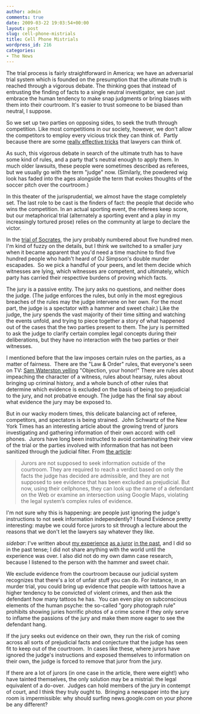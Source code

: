 ```yaml
---
author: admin
comments: true
date: 2009-03-22 19:03:54+00:00
layout: post
slug: cell-phone-mistrials
title: Cell Phone Mistrials
wordpress_id: 216
categories:
- The News
---
```


The trial process is fairly straightforward in America; we have an adversarial trial system which is founded on the presumption that the ultimate truth is reached through a vigorous debate. The thinking goes that instead of entrusting the finding of facts to a single neutral investigator, we can just embrace the human tendency to make snap judgments or bring biases with them into their courtroom. It's easier to trust someone to be biased than neutral, I suppose.

So we set up two parties on opposing sides, to seek the truth through competition. Like most competitions in our society, however, we don't allow the competitors to employ every vicious trick they can think of.  Partly because there are some [really effective tricks](http://www.iep.utm.edu/f/fallacy.htm) that lawyers can think of.<!-- more -->

As such, this vigorous debate in search of the ultimate truth has to have some kind of rules, and a party that's neutral enough to apply them. In much older lawsuits, these people were sometimes described as referees, but we usually go with the term "judge" now. (Similarly, the powdered wig look has faded into the ages alongside the term that evokes thoughts of the soccer pitch over the courtroom.)

In this theater of the jurisprudential, we almost have the stage completely set. The last role to be cast is the finders of fact: the people that decide who wins the competition. In an actual sporting event, the referees keep score, but our metaphorical trial (alternately a sporting event and a play in my increasingly tortured prose) relies on the community at large to declare the victor.

In the [trial of Socrates](http://www.gutenberg.org/files/13726/13726-h/13726-h.htm), the jury probably numbered about five hundred men. I'm kind of fuzzy on the details, but I think we switched to a smaller jury when it became apparent that you'd need a time machine to find five hundred people who hadn't heard of OJ Simpson's double murder escapades.  So we pick a handful of your peers, and let them decide which witnesses are lying, which witnesses are competent, and ultimately, which party has carried their respective burdens of proving which facts.

The jury is a passive entity. The jury asks no questions, and neither does the judge. (The judge enforces the rules, but only in the most egregious breaches of the rules may the judge intervene on her own. For the most part, the judge is a spectator with a hammer and sweet chair.) Like the judge, the jury spends the vast majority of their time sitting and watching the events unfold, and trying to piece together a story of what happened out of the cases that the two parties present to them. The jury is permitted to ask the judge to clarify certain complex legal concepts during their deliberations, but they have no interaction with the two parties or their witnesses.

I mentioned before that the law imposes certain rules on the parties, as a matter of fairness.  There are the "Law & Order" rules, that everyone's seen on TV: [Sam Waterston yelling](http://www.hulu.com/watch/2340/saturday-night-live-old-glory) "Objection, your honor!" There are rules about impeaching the character of a witness, rules about hearsay, rules about bringing up criminal history, and a whole bunch of other rules that determine which evidence is excluded on the basis of being too prejudicial to the jury, and not probative enough. The judge has the final say about what evidence the jury may be exposed to.

But in our wacky modern times, this delicate balancing act of referee, competitors, and spectators is being strained.  John Schwartz of the New York Times has an interesting article about the growing trend of jurors investigating and gathering information of their own accord: with cell phones.  Jurors have long been instructed to avoid contaminating their view of the trial or the parties involved with information that has not been sanitized through the judicial filter. From [the article](http://www.nytimes.com/2009/03/18/us/18juries.html?_r=1&src=sch):

> Jurors are not supposed to seek information outside of the courtroom. They are required to reach a verdict based on only the facts the judge has decided are admissible, and they are not supposed to see evidence that has been excluded as prejudicial. But now, using their cellphones, they can look up the name of a defendant on the Web or examine an intersection using Google Maps, violating the legal system’s complex rules of evidence.

I'm not sure why this is happening: are people just ignoring the judge's instructions to not seek information independently? I found Evidence pretty interesting: maybe we could force jurors to sit through a lecture about the reasons that we don't let the lawyers say whatever they like.

*sidebar*: I've written about [my experience](http://blog.ipsaloquitur.org/post/jury-duty-a-play-in-one-act/) [as a juror](http://blog.ipsaloquitur.org/post/jury-duty-apioa-part-two/) [in the past](http://blog.ipsaloquitur.org/post/jury-duty-apioa-part-three/), and I did so in the past tense; I did not share anything with the world until the experience was over. I also did not do my own damn case research, because I listened to the person with the hammer and sweet chair.

We exclude evidence from the courtroom because our judicial system recognizes that there's a lot of unfair stuff you can do. For instance, in an murder trial, you could bring up evidence that people with tattoos have a higher tendency to be convicted of violent crimes, and then ask the defendant how many tattoos he has.  You can even play on subconscious elements of the human psyche: the so-called "gory photograph rule" prohibits showing juries horrific photos of a crime scene if they only serve to inflame the passions of the jury and make them more eager to see the defendant hang.

If the jury seeks out evidence on their own, they run the risk of coming across all sorts of prejudicial facts and conjecture that the judge has seen fit to keep out of the courtroom.  In cases like these, where jurors have ignored the judge's instructions and exposed themselves to information on their own, the judge is forced to remove that juror from the jury.

If there are a lot of jurors (in one case in the article, there were eight!) who have tainted themselves, the only solution may be a mistrial: the legal equivalent of a do-over.  Judges can hold members of the jury in contempt of court, and I think they truly ought to.  Bringing a newspaper into the jury room is impermissible: why should surfing news.google.com on your phone be any different?
